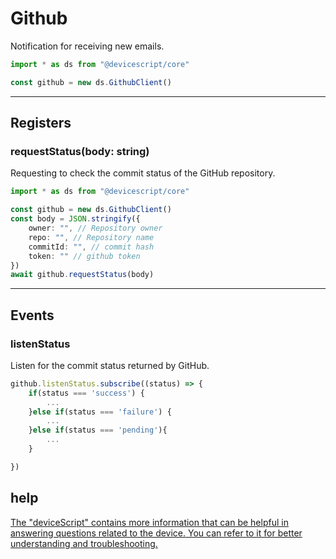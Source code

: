 # Github

Notification for receiving new emails.

```typescript
import * as ds from "@devicescript/core"

const github = new ds.GithubClient()
```

---

## Registers

### requestStatus(body: string)

Requesting to check the commit status of the GitHub repository.

```typeScript
import * as ds from "@devicescript/core"

const github = new ds.GithubClient()
const body = JSON.stringify({
    owner: "", // Repository owner
    repo: "", // Repository name
    commitId: "", // commit hash
    token: "" // github token
})
await github.requestStatus(body)
```

---

## Events

### listenStatus

Listen for the commit status returned by GitHub.

```typescript
github.listenStatus.subscribe((status) => {
    if(status === 'success') {
        ...
    }else if(status === 'failure') {
        ...
    }else if(status === 'pending'){
        ...
    }

})
```

## help

[The &#34;deviceScript&#34; contains more information that can be helpful in answering questions related to the device. You can refer to it for better understanding and troubleshooting.](https://microsoft.github.io/devicescript/)
